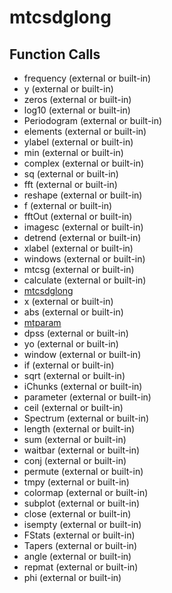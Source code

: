 # mtcsdglong

## Function Calls
- frequency  (external or built-in)
- y (external or built-in)
- zeros (external or built-in)
- log10 (external or built-in)
- Periodogram (external or built-in)
- elements  (external or built-in)
- ylabel (external or built-in)
- min (external or built-in)
- complex (external or built-in)
- sq (external or built-in)
- fft (external or built-in)
- reshape (external or built-in)
- f (external or built-in)
- fftOut (external or built-in)
- imagesc (external or built-in)
- detrend (external or built-in)
- xlabel (external or built-in)
- windows  (external or built-in)
- mtcsg (external or built-in)
- calculate  (external or built-in)
- [mtcsdglong](mtcsdglong.md)
- x (external or built-in)
- abs (external or built-in)
- [mtparam](mtparam.md)
- dpss (external or built-in)
- yo (external or built-in)
- window  (external or built-in)
- if  (external or built-in)
- sqrt (external or built-in)
- iChunks (external or built-in)
- parameter  (external or built-in)
- ceil (external or built-in)
- Spectrum  (external or built-in)
- length (external or built-in)
- sum (external or built-in)
- waitbar (external or built-in)
- conj (external or built-in)
- permute (external or built-in)
- tmpy (external or built-in)
- colormap (external or built-in)
- subplot (external or built-in)
- close (external or built-in)
- isempty (external or built-in)
- FStats (external or built-in)
- Tapers (external or built-in)
- angle (external or built-in)
- repmat (external or built-in)
- phi (external or built-in)
